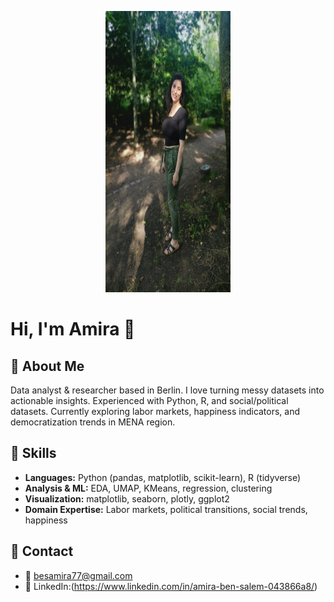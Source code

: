 <p align="center">
  <img src="amira_smile1.jpg" alt="Amira smiling" width="200" height="450">
</p>



# Hi, I'm Amira 👋



## 🔹 About Me
Data analyst & researcher based in Berlin. I love turning messy datasets into actionable insights. Experienced with Python, R, and social/political datasets. Currently exploring labor markets, happiness indicators, and democratization trends in MENA region.

## 🔹 Skills
- **Languages:** Python (pandas, matplotlib, scikit-learn), R (tidyverse)
- **Analysis & ML:** EDA, UMAP, KMeans, regression, clustering
- **Visualization:** matplotlib, seaborn, plotly, ggplot2
- **Domain Expertise:** Labor markets, political transitions, social trends, happiness


## 🔹 Contact
- 📧 besamira77@gmail.com
- 💼 LinkedIn:(https://www.linkedin.com/in/amira-ben-salem-043866a8/)
